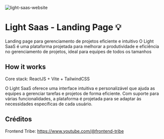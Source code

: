 ![light-saas-website](https://github.com/user-attachments/assets/ed83fd17-a8ec-483b-b527-95a393ed9445)

# Light Saas - Landing Page 💡

Landing page para gerenciamento de projetos eficiente e intuitivo
O Light SaaS é uma plataforma projetada para melhorar a produtividade e eficiência no gerenciamento de projetos, ideal para equipes de todos os tamanhos

## How it works

Core stack: ReactJS + Vite + TailwindCSS

O Light SaaS oferece uma interface intuitiva e personalizável que ajuda as equipes a gerenciar tarefas e projetos de forma eficiente. Com suporte para várias funcionalidades, a plataforma é projetada para se adaptar às necessidades específicas de cada usuário.

## Créditos

Frontend Tribe:
https://www.youtube.com/@frontend-tribe

